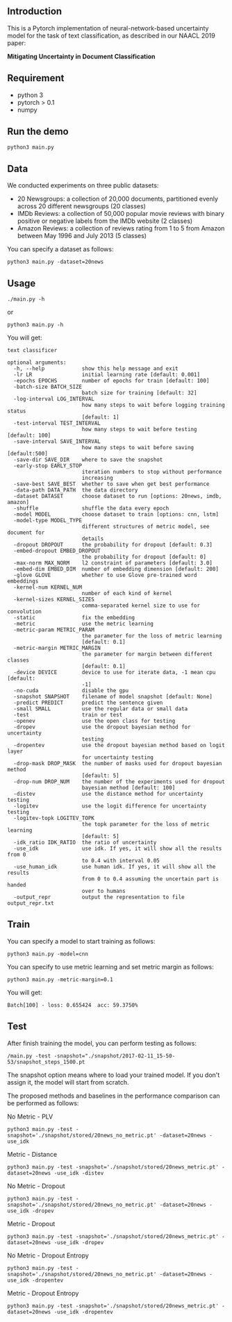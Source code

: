 ## Introduction
This is a Pytorch implementation of  neural-network-based uncertainty model for the task of text classification, as described in our NAACL 2019 paper:

**Mitigating Uncertainty in Document Classification**

## Requirement
* python 3
* pytorch > 0.1
* numpy

## Run the demo
```
python3 main.py 
```

## Data

We conducted experiments on three public datasets:
* 20 Newsgroups: a collection of 20,000 documents, partitioned evenly across 20 different newsgroups (20 classes)
* IMDb  Reviews: a collection of 50,000 popular movie reviews with binary positive or negative labels from the IMDb website (2 classes)
* Amazon  Reviews: a collection of reviews rating from 1 to 5 from Amazon between May 1996 and July 2013 (5 classes)

You can specify a dataset as follows:
```
python3 main.py -dataset=20news
```

## Usage
```
./main.py -h
```
or 

```
python3 main.py -h
```

You will get:

```
text classificer

optional arguments:
  -h, --help            show this help message and exit
  -lr LR                initial learning rate [default: 0.001]
  -epochs EPOCHS        number of epochs for train [default: 100]
  -batch-size BATCH_SIZE
                        batch size for training [default: 32]
  -log-interval LOG_INTERVAL
                        how many steps to wait before logging training status
                        [default: 1]
  -test-interval TEST_INTERVAL
                        how many steps to wait before testing [default: 100]
  -save-interval SAVE_INTERVAL
                        how many steps to wait before saving [default:500]
  -save-dir SAVE_DIR    where to save the snapshot
  -early-stop EARLY_STOP
                        iteration numbers to stop without performance
                        increasing
  -save-best SAVE_BEST  whether to save when get best performance
  -data-path DATA_PATH  the data directory
  -dataset DATASET      choose dataset to run [options: 20news, imdb, amazon]
  -shuffle              shuffle the data every epoch
  -model MODEL          choose dataset to train [options: cnn, lstm]
  -model-type MODEL_TYPE
                        different structures of metric model, see document for
                        details
  -dropout DROPOUT      the probability for dropout [default: 0.3]
  -embed-dropout EMBED_DROPOUT
                        the probability for dropout [default: 0]
  -max-norm MAX_NORM    l2 constraint of parameters [default: 3.0]
  -embed-dim EMBED_DIM  number of embedding dimension [default: 200]
  -glove GLOVE          whether to use Glove pre-trained word embeddings
  -kernel-num KERNEL_NUM
                        number of each kind of kernel
  -kernel-sizes KERNEL_SIZES
                        comma-separated kernel size to use for convolution
  -static               fix the embedding
  -metric               use the metric learning
  -metric-param METRIC_PARAM
                        the parameter for the loss of metric learning
                        [default: 0.1]
  -metric-margin METRIC_MARGIN
                        the parameter for margin between different classes
                        [default: 0.1]
  -device DEVICE        device to use for iterate data, -1 mean cpu [default:
                        -1]
  -no-cuda              disable the gpu
  -snapshot SNAPSHOT    filename of model snapshot [default: None]
  -predict PREDICT      predict the sentence given
  -small SMALL          use the regular data or small data
  -test                 train or test
  -openev               use the open class for testing
  -dropev               use the dropout bayesian method for uncertainty
                        testing
  -dropentev            use the dropout bayesian method based on logit layer
                        for uncertainty testing
  -drop-mask DROP_MASK  the number of masks used for dropout bayesian method
                        [default: 5]
  -drop-num DROP_NUM    the number of the experiments used for dropout
                        bayesian method [default: 100]
  -distev               use the distance method for uncertainty testing
  -logitev              use the logit difference for uncertainty testing
  -logitev-topk LOGITEV_TOPK
                        the topk parameter for the loss of metric learning
                        [default: 5]
  -idk_ratio IDK_RATIO  the ratio of uncertainty
  -use_idk              use idk. If yes, it will show all the results from 0
                        to 0.4 with interval 0.05
  -use_human_idk        use human idk. If yes, it will show all the results
                        from 0 to 0.4 assuming the uncertain part is handed
                        over to humans
  -output_repr          output the representation to file output_repr.txt
```

## Train
You can specify a model to start training as follows:
```
python3 main.py -model=cnn
```
You can specify to use metric learning and set metric margin as follows:
```
python3 main.py -metric-margin=0.1
```
You will get:
```
Batch[100] - loss: 0.655424  acc: 59.3750%
```

## Test
After finish training the model, you can perform testing as follows:
```
/main.py -test -snapshot="./snapshot/2017-02-11_15-50-53/snapshot_steps_1500.pt
```
The snapshot option means where to load your trained model. If you don't assign it, the model will start from scratch.

The proposed methods and baselines in the performance comparison can be performed as follows:

No Metric - PLV
```
python3 main.py -test -snapshot='./snapshot/stored/20news_no_metric.pt' -dataset=20news -use_idk
```
Metric - Distance
```
python3 main.py -test -snapshot='./snapshot/stored/20news_metric.pt' -dataset=20news -use_idk -distev
```
No Metric - Dropout
```
python3 main.py -test -snapshot='./snapshot/stored/20news_no_metric.pt' -dataset=20news -use_idk -dropev
```
Metric - Dropout
```
python3 main.py -test -snapshot='./snapshot/stored/20news_metric.pt' -dataset=20news -use_idk -dropev
```
No Metric - Dropout Entropy
```
python3 main.py -test -snapshot='./snapshot/stored/20news_no_metric.pt' -dataset=20news -use_idk -dropentev
```
Metric - Dropout Entropy
```
python3 main.py -test -snapshot='./snapshot/stored/20news_metric.pt' -dataset=20news -use_idk -dropentev
```

